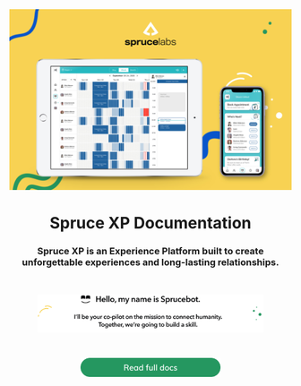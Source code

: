 <img src="/docs/images/hero.jpg">

<h1 align="center">
Spruce XP Documentation
</h1>
<h3 align="center">Spruce XP is an Experience Platform built to create unforgettable experiences and long-lasting relationships.
</h2>
<br />
<p align="center">
<img align="center" width="80%" src="docs/images/sprucebot-message.png">
</p>
<br />
<p align="center">
<a href="https://developer.spruce.ai/#/schemas/index"><img width="250" src="docs/images/read-full-docs.png" /></a>
</p>
